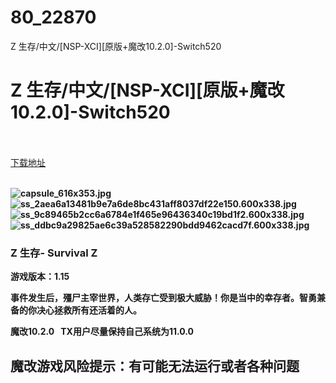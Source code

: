 # 80_22870
Z 生存/中文/[NSP-XCI][原版+魔改10.2.0]-Switch520
# Z 生存/中文/[NSP-XCI][原版+魔改10.2.0]-Switch520
 <br/></br>
[下载地址](https://www.switch520.cc/article/22870 "下载地址")
<br/></br>

<p><strong><img title="capsule_616x353.jpg" src="https://www.switch520.cc/muke_img/2021_10_03_e50e15b64e3a6.jpg" alt="capsule_616x353.jpg"></strong><br>
<strong><img title="ss_2aea6a13481b9e7a6de8bc431aff8037df22e150.600x338.jpg" src="https://www.switch520.cc/muke_img/2021_10_03_64f99d611168c.jpg" alt="ss_2aea6a13481b9e7a6de8bc431aff8037df22e150.600x338.jpg"></strong><br>
<strong><img title="ss_9c89465b2cc6a6784e1f465e96436340c19bd1f2.600x338.jpg" src="https://www.switch520.cc/muke_img/2021_10_03_27290628bc1e1.jpg" alt="ss_9c89465b2cc6a6784e1f465e96436340c19bd1f2.600x338.jpg"></strong><br>
<strong><img title="ss_ddbc9a29825ae6c39a528582290bdd9462cacd7f.600x338.jpg" src="https://www.switch520.cc/muke_img/2021_10_03_27402b1dc0378.jpg" alt="ss_ddbc9a29825ae6c39a528582290bdd9462cacd7f.600x338.jpg">&nbsp;</strong></p>
<h3 class="LC20lb DKV0Md"><strong>Z 生存- Survival Z</strong></h3>
<p><strong>游戏版本：1.15</strong></p>
<p><strong>事件发生后，殭尸主宰世界，人类存亡受到极大威胁！你是当中的幸存者。智勇兼备的你决心拯救所有还活着的人。</strong></p>
<p><strong>魔改10.2.0 &nbsp;&nbsp;TX用户尽量保持自己系统为11.0.0</strong></p>
<h2><strong>魔改游戏风险提示：有可能无法运行或者各种问题</strong></h2>
